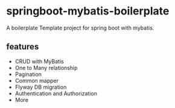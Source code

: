 # springboot-mybatis-boilerplate

A boilerplate Template project for spring boot with mybatis.

## features

- CRUD with MyBatis
- One to Many relationship
- Pagination
- Common mapper
- Flyway DB migration
- Authentication and Authorization
- More 
 

